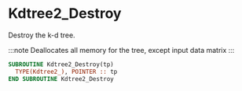 # Kdtree2_Destroy

Destroy the k-d tree.

:::note
Deallocates all memory for the tree, except input data matrix
:::

```fortran
SUBROUTINE Kdtree2_Destroy(tp)
  TYPE(Kdtree2_), POINTER :: tp
END SUBROUTINE Kdtree2_Destroy
```
